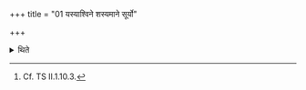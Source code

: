 +++
title = "01 यस्याश्विने शस्यमाने सूर्यो"

+++

<details><summary>थिते</summary>

1. For him in whose case the sun does not rise while the Asvina-Sastra is being recited, (the Adhvaryu) should seize a (he-goat) of many colours to Sūrya.[^1]  

[^1]: Cf. TS II.1.10.3. 
</details>

